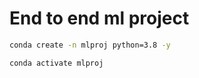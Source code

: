 # End to end ml project

```bash
conda create -n mlproj python=3.8 -y
```
```bash
conda activate mlproj
```